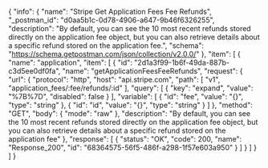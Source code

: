 {
  "info": {
    "name": "Stripe Get Application Fees Fee Refunds",
    "_postman_id": "d0aa5b1c-0d78-4906-a647-9b46f6326255",
    "description": "By default, you can see the 10 most recent refunds stored directly on the application fee object, but you can also retrieve details about a specific refund stored on the application fee.",
    "schema": "https://schema.getpostman.com/json/collection/v2.0.0/"
  },
  "item": [
    {
      "name": "application",
      "item": [
        {
          "id": "2d1a3f99-1b6f-49da-887b-c3d5ee0df0fa",
          "name": "getApplicationFeesFeeRefunds",
          "request": {
            "url": {
              "protocol": "http",
              "host": "api.stripe.com",
              "path": [
                "v1",
                "application_fees/:fee/refunds/:id"
              ],
              "query": [
                {
                  "key": "expand",
                  "value": "%7B%7D",
                  "disabled": false
                }
              ],
              "variable": [
                {
                  "id": "fee",
                  "value": "{}",
                  "type": "string"
                },
                {
                  "id": "id",
                  "value": "{}",
                  "type": "string"
                }
              ]
            },
            "method": "GET",
            "body": {
              "mode": "raw"
            },
            "description": "By default, you can see the 10 most recent refunds stored directly on the application fee object, but you can also retrieve details about a specific refund stored on the application fee"
          },
          "response": [
            {
              "status": "OK",
              "code": 200,
              "name": "Response_200",
              "id": "68364575-56f5-486f-a298-1f57e603a950"
            }
          ]
        }
      ]
    }
  ]
}